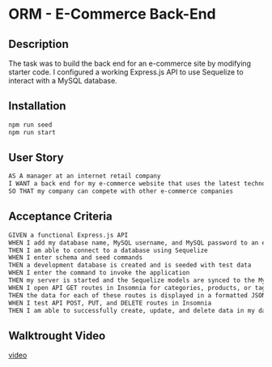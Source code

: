 # ORM - E-Commerce Back-End

## Description

The task was to build the back end for an e-commerce site by modifying starter code. I configured a working Express.js API to use Sequelize to interact with a MySQL database.

## Installation
```md
npm run seed
npm run start
```
## User Story

```md
AS A manager at an internet retail company
I WANT a back end for my e-commerce website that uses the latest technologies
SO THAT my company can compete with other e-commerce companies
```

## Acceptance Criteria

```md
GIVEN a functional Express.js API
WHEN I add my database name, MySQL username, and MySQL password to an environment variable file
THEN I am able to connect to a database using Sequelize
WHEN I enter schema and seed commands
THEN a development database is created and is seeded with test data
WHEN I enter the command to invoke the application
THEN my server is started and the Sequelize models are synced to the MySQL database
WHEN I open API GET routes in Insomnia for categories, products, or tags
THEN the data for each of these routes is displayed in a formatted JSON
WHEN I test API POST, PUT, and DELETE routes in Insomnia
THEN I am able to successfully create, update, and delete data in my database
```

## Walktrought Video

[video](https://drive.google.com/file/d/1uCTGidmChPfGSDsjCrh8lrwztKsTzVVE/view?usp=sharing)
